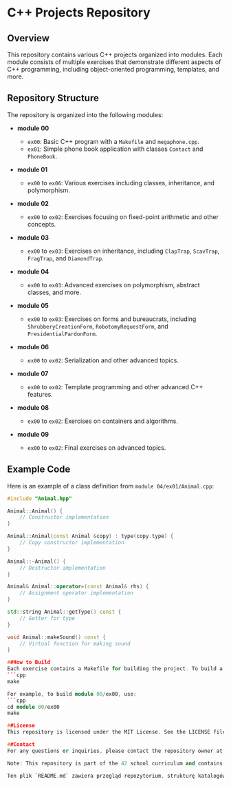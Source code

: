# C++ Projects Repository

## Overview

This repository contains various C++ projects organized into modules. Each module consists of multiple exercises that demonstrate different aspects of C++ programming, including object-oriented programming, templates, and more.

## Repository Structure

The repository is organized into the following modules:

- **module 00**
  - `ex00`: Basic C++ program with a `Makefile` and `megaphone.cpp`.
  - `ex01`: Simple phone book application with classes `Contact` and `PhoneBook`.

- **module 01**
  - `ex00` to `ex06`: Various exercises including classes, inheritance, and polymorphism.

- **module 02**
  - `ex00` to `ex02`: Exercises focusing on fixed-point arithmetic and other concepts.

- **module 03**
  - `ex00` to `ex03`: Exercises on inheritance, including `ClapTrap`, `ScavTrap`, `FragTrap`, and `DiamondTrap`.

- **module 04**
  - `ex00` to `ex03`: Advanced exercises on polymorphism, abstract classes, and more.

- **module 05**
  - `ex00` to `ex03`: Exercises on forms and bureaucrats, including `ShrubberyCreationForm`, `RobotomyRequestForm`, and `PresidentialPardonForm`.

- **module 06**
  - `ex00` to `ex02`: Serialization and other advanced topics.

- **module 07**
  - `ex00` to `ex02`: Template programming and other advanced C++ features.

- **module 08**
  - `ex00` to `ex02`: Exercises on containers and algorithms.

- **module 09**
  - `ex00` to `ex02`: Final exercises on advanced topics.

## Example Code

Here is an example of a class definition from `module 04/ex01/Animal.cpp`:

```cpp
#include "Animal.hpp"

Animal::Animal() {
    // Constructor implementation
}

Animal::Animal(const Animal &copy) : type(copy.type) {
    // Copy constructor implementation
}

Animal::~Animal() {
    // Destructor implementation
}

Animal& Animal::operator=(const Animal& rhs) {
    // Assignment operator implementation
}

std::string Animal::getType() const {
    // Getter for type
}

void Animal::makeSound() const {
    // Virtual function for making sound
}

##How to Build
Each exercise contains a Makefile for building the project. To build a specific exercise, navigate to the exercise directory and run:
```cpp
make

For example, to build module 00/ex00, use:
```cpp
cd module 00/ex00
make

##License
This repository is licensed under the MIT License. See the LICENSE file for more information.

##Contact
For any questions or inquiries, please contact the repository owner at anamieta@student.42.fr.

Note: This repository is part of the 42 school curriculum and contains exercises and projects designed to teach and test various C++ programming concepts.

Ten plik `README.md` zawiera przegląd repozytorium, strukturę katalogów, przykładowy kod, instrukcje budowania projektów oraz informacje kontaktowe. Możesz dostosować go do swoich potrzeb, dodając więcej szczegółów lub zmieniając formatowanie.
